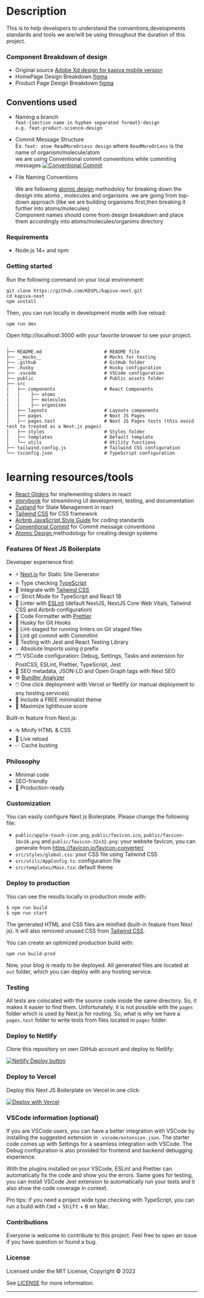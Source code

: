 # Description 
This is to help developers to understand the conventions,developments standards and tools we are/will be using throughout the duration of this project.

### Component Breakdown of design 
* Original source [Adobe Xd design for kapiva mobile version ](https://xd.adobe.com/view/1c0278bf-8303-4914-ba37-b02cb547e5f4-4951/specs/)
* HomePage Design Breakdown [figma](https://www.figma.com/file/ipnAUv0pF1myVY3lWOwvQs/Untitled?node-id=0%3A1)
* Product Page Design Breakdown [figma](https://www.figma.com/file/s4A7mqSRyZzHO63zT4WheX/Kapiva---Component-Breakdown?node-id=0%3A1)

## <b>Conventions used</b>
* Naming a branch
 <br> `feat-{section name in hyphen separated format}-design` 
 <br> `e.g. feat-product-science-design`
* Commit Message Structure
<br>Ex. `feat: atom ReadMoreOrLess design` where `ReadMoreOrLess` is the name of organism/molecule/atom
  <br>we are using Conventional commit conventions while commiting messages
[![Conventional Commit](https://raw.githubusercontent.com/commitizen/cz-cli/master/meta/screenshots/add-commit.png)](https://www.conventionalcommits.org/en/v1.0.0/)
* File Naming Conventions <br>

  We are following [atomic design](https://atomicdesign.bradfrost.com/chapter-2/) methodoloy for breaking down the design into atoms , molecules and organisms .we are going from top-down approach (like we are building organisms first,then breaking it further into atoms/molecules) 
  <br>
  Component names should come from design breakdown  and place them accordingly into atoms/molecules/organims directory 

### Requirements

- Node.js 14+ and npm

### Getting started

Run the following command on your local environment:

```shell
git clone https://github.com/KDSPL/kapiva-next.git
cd kapiva-next
npm install
```

Then, you can run locally in development mode with live reload:

```shell
npm run dev
```

Open http://localhost:3000 with your favorite browser to see your project.

```shell
.
├── README.md                       # README file
├── __mocks__                       # Mocks for testing
├── .github                         # GitHub folder
├── .husky                          # Husky configuration
├── .vscode                         # VSCode configuration
├── public                          # Public assets folder
├── src
|   ├── components                  # React Components
|   |    ├── atoms                  
|   |    ├── molecules              
|   |    ├── organisms  
│   ├── layouts                     # Layouts components
│   ├── pages                       # Next JS Pages
│   ├── pages.test                  # Next JS Pages tests (this avoid test to treated as a Next.js pages)
│   ├── styles                      # Styles folder
│   ├── templates                   # Default template
│   └── utils                       # Utility functions
├── tailwind.config.js              # Tailwind CSS configuration
└── tsconfig.json                   # TypeScript configuration
```


# learning resources/tools 
- [React Gliders](https://github.com/kevinfarrugia/react-glider#readme) for implementing sliders in react
- [storybook](https://storybook.js.org/) for streamlining UI development, testing, and documentation
- [Zustand](https://github.com/pmndrs/zustand) for State Management in react
- [Tailwind CSS](https://tailwindcss.com/) for CSS framework
- [Airbnb JavaScript Style Guide](https://github.com/airbnb/javascript) for coding standards 
- [Conventional Commit](https://www.conventionalcommits.org/en/v1.0.0/) for Commit message conventions
- [Atomic Design ](https://bradfrost.com/blog/post/atomic-web-design/)  methodology for creating design systems
### Features Of Next JS Boilerplate

Developer experience first:  
- ⚡ [Next.js](https://nextjs.org) for Static Site Generator
- 🔥 Type checking [TypeScript](https://www.typescriptlang.org)
- 💎 Integrate with [Tailwind CSS](https://tailwindcss.com)
- ✅ Strict Mode for TypeScript and React 18
- 📏 Linter with [ESLint](https://eslint.org) (default NextJS, NextJS Core Web Vitals, Tailwind CSS and Airbnb configuration)
- 💖 Code Formatter with [Prettier](https://prettier.io)
- 🦊 Husky for Git Hooks
- 🚫 Lint-staged for running linters on Git staged files
- 🚓 Lint git commit with Commitlint
- 🦺 Testing with Jest and React Testing Library
- 💡 Absolute Imports using `@` prefix
- 🗂 VSCode configuration: Debug, Settings, Tasks and extension for PostCSS, ESLint, Prettier, TypeScript, Jest
- 🤖 SEO metadata, JSON-LD and Open Graph tags with Next SEO
- ⚙️ [Bundler Analyzer](https://www.npmjs.com/package/@next/bundle-analyzer)
- 🖱️ One click deployment with Vercel or Netlify (or manual deployment to any hosting services)
- 🌈 Include a FREE minimalist theme
- 💯 Maximize lighthouse score

Built-in feature from Next.js:

- ☕ Minify HTML & CSS
- 💨 Live reload
- ✅ Cache busting

### Philosophy

- Minimal code
- SEO-friendly
- 🚀 Production-ready


### Customization

You can easily configure Next js Boilerplate. Please change the following file:

- `public/apple-touch-icon.png`, `public/favicon.ico`, `public/favicon-16x16.png` and `public/favicon-32x32.png`: your website favicon, you can generate from https://favicon.io/favicon-converter/
- `src/styles/global.css`: your CSS file using Tailwind CSS
- `src/utils/AppConfig.ts`: configuration file
- `src/templates/Main.tsx`: default theme

### Deploy to production

You can see the results locally in production mode with:

```shell
$ npm run build
$ npm run start
```

The generated HTML and CSS files are minified (built-in feature from Next js). It will also removed unused CSS from [Tailwind CSS](https://tailwindcss.com).

You can create an optimized production build with:

```shell
npm run build-prod
```

Now, your blog is ready to be deployed. All generated files are located at `out` folder, which you can deploy with any hosting service.

### Testing

All tests are colocated with the source code inside the same directory. So, it makes it easier to find them. Unfortunately, it is not possible with the `pages` folder which is used by Next.js for routing. So, what is why we have a `pages.test` folder to write tests from files located in `pages` folder.

### Deploy to Netlify

Clone this repository on own GitHub account and deploy to Netlify:

[![Netlify Deploy button](https://www.netlify.com/img/deploy/button.svg)](https://app.netlify.com/start/deploy?repository=https://github.com/ixartz/Next-js-Boilerplate)

### Deploy to Vercel

Deploy this Next JS Boilerplate on Vercel in one click:

[![Deploy with Vercel](https://vercel.com/button)](https://vercel.com/new/git/external?repository-url=https%3A%2F%2Fgithub.com%2Fixartz%2FNext-js-Boilerplate)

### VSCode information (optional)

If you are VSCode users, you can have a better integration with VSCode by installing the suggested extension in `.vscode/extension.json`. The starter code comes up with Settings for a seamless integration with VSCode. The Debug configuration is also provided for frontend and backend debugging experience.

With the plugins installed on your VSCode, ESLint and Prettier can automatically fix the code and show you the errors. Same goes for testing, you can install VSCode Jest extension to automatically run your tests and it also show the code coverage in context.

Pro tips: if you need a project wide type checking with TypeScript, you can run a build with <kbd>Cmd</kbd> + <kbd>Shift</kbd> + <kbd>B</kbd> on Mac.

### Contributions

Everyone is welcome to contribute to this project. Feel free to open an issue if you have question or found a bug.

### License

Licensed under the MIT License, Copyright © 2022

See [LICENSE](LICENSE) for more information.

---
